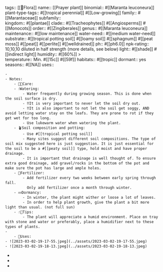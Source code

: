 tags::  [[🌱Flora]]
name:: [[Prayer plant]] 
binomial:: #[[Maranta leuconeura]]
plant-type-tags:: #[[tropical perennial]] #[[Low-growing]] 
family:: #[[Marantaceae]]
subfamily::  
kingdom:: #[[plantae]]
clade:: #[[Tracheophytes]] #[[Angiosperms]] #[[Monocots]]
order:: #[[Zingiberales]]
genus:: #[[Maranta leuconeura]]
maintenance:: #[[low maintenance]]
water-need:: #[[medium water-need]]
substrate:: #[[tropical potting soil]] #[[loamy soil]] #[[sphagnum]] #[[peat moss]] #[[peat]] #[[perlite]] #[[welldrained]]
ph:: #[[ph6.0]] 
npk-rating:: 10,10,10 diluted in half strength (more details, see below)
light:: #[[shade]] #[[indirect light]] 
humidity:: #[[60%]] >  
temperature:: Min. #[[15c]] #[[59f]]
habitats::  #[[tropic]]
dormant:: yes  
seasons::  #[[NA]] 
uses::

	-
	- Notes:
		- 🤲🏼Care:
		- 💧Watering:
			- Water frequently during growing season. This is done when the soil surface is dry.
			- ‼️It is very important to never let the soil dry out.
			- ‼️It is also important to not let the soil get soggy, AND avoid letting water stay on the leafs. They are prone to rot if they get wet for too long.
			- Use lukewarm water when watering the plant.
		- 🪴Soil composition and potting:
			- Use #[[tropical potting soil]]
			- Many sites suggest different soil compositions. The type of soil mix suggested here is just suggestion. It is just essential for the soil to be a #[[peaty soil]] type, hold moist and have proper drainage.
			- It is important that drainage is well thought of. To ensure extra good drainage, add gravel/rocks in the bottom of the pot and make sure the pot has large and ample holes.
		- 🧃Fertilizer:
			- Add fertilizer every two weeks between early spring through fall. 
			  Only add fertilizer once a month through winter.
		- 💤Dormancy:
			- In winter, the plant might wither or loose a lot of leaves.
			- In order to help plant growth, give the plant a bit more light than usual. (not full sun)
		- ☝🏼Tips:
			- The plant will appreciate a humid environment. Place on tray with stone and water or preferably, place a humidifier next to these types of plants.
	-
		- 🧪Uses:
	- ![2023-03-02-19-17-55.jpeg](../assets/2023-03-02-19-17-55.jpeg)
	- ![2023-03-02-19-18-13.jpeg](../assets/2023-03-02-19-18-13.jpeg)
-
-
-